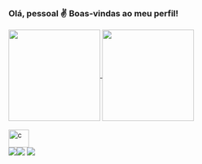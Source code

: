### Olá, pessoal ✌ Boas-vindas ao meu perfil!

 
 <div>
  <a href="https://github.com/RodrigoIamim">
  <img align="center" height="180em" src="https://github-readme-stats.vercel.app/api?username=RodrigoIamim&show_icons=true&theme=dark&include_all_commits=true&count_private=true"/>
  <img align="center" height="180em" src="https://github-readme-stats.vercel.app/api/top-langs/?username=RodrigoIamim&layout=compact&langs_count=7&theme=dark"/>
   
</div>
  <div style="display: inline_block"><br>
   <img alt="c" height="35" width="40" src="https://cdn.jsdelivr.net/gh/devicons/devicon/icons/c/c-original.svg" />
   
  <div>
  <a href="https://www.instagram.com/rodrigo.r.iamim/" target="_blank"><img src="https://img.shields.io/badge/-Instagram-%23E4405F?style=for-the-badge&logo=instagram&logoColor=white" target="_blank"></a
   <a href = "mailto:iamim.rodrigo.42@gmail.com"><img src="https://img.shields.io/badge/-Gmail-%23333?style=for-the-badge&logo=gmail&logoColor=white" target="_blank"></a>
  <a href="https://www.linkedin.com/in/rodrigo-ramos-iamim-2339a3203/" target="_blank"><img src="https://img.shields.io/badge/-LinkedIn-%230077B5?style=for-the-badge&logo=linkedin&logoColor=white" target="_blank"></a> 
  </div>
 
 
